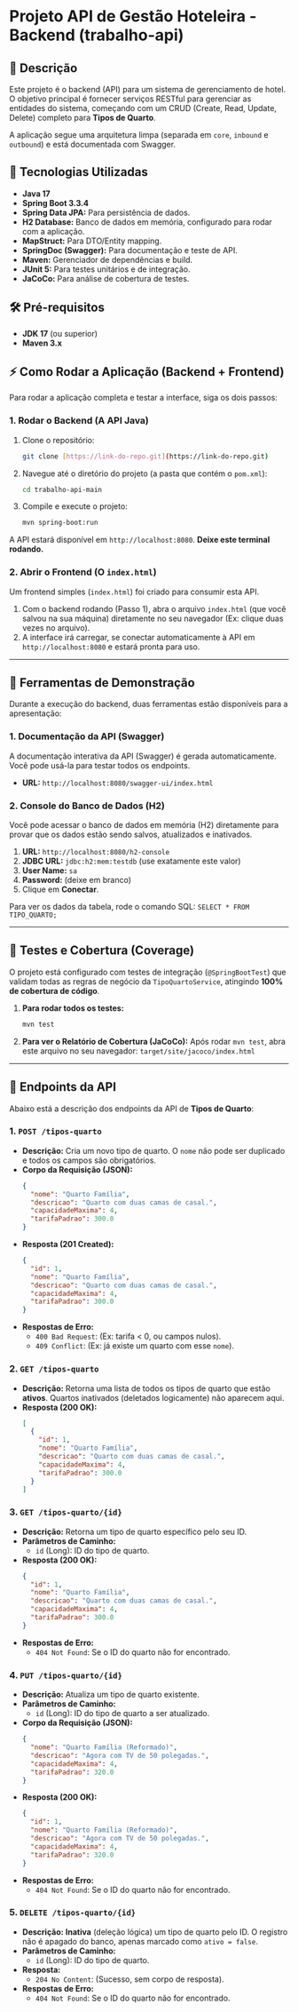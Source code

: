 # Projeto API de Gestão Hoteleira - Backend (trabalho-api)

## 📖 Descrição

Este projeto é o backend (API) para um sistema de gerenciamento de hotel. O objetivo principal é fornecer serviços RESTful para gerenciar as entidades do sistema, começando com um CRUD (Create, Read, Update, Delete) completo para **Tipos de Quarto**.

A aplicação segue uma arquitetura limpa (separada em `core`, `inbound` e `outbound`) e está documentada com Swagger.

## 🚀 Tecnologias Utilizadas

* **Java 17**
* **Spring Boot 3.3.4**
* **Spring Data JPA:** Para persistência de dados.
* **H2 Database:** Banco de dados em memória, configurado para rodar com a aplicação.
* **MapStruct:** Para DTO/Entity mapping.
* **SpringDoc (Swagger):** Para documentação e teste de API.
* **Maven:** Gerenciador de dependências e build.
* **JUnit 5:** Para testes unitários e de integração.
* **JaCoCo:** Para análise de cobertura de testes.

## 🛠️ Pré-requisitos

* **JDK 17** (ou superior)
* **Maven 3.x**

## ⚡ Como Rodar a Aplicação (Backend + Frontend)

Para rodar a aplicação completa e testar a interface, siga os dois passos:

### 1. Rodar o Backend (A API Java)

1.  Clone o repositório:
    ```bash
    git clone [https://link-do-repo.git](https://link-do-repo.git)
    ```

2.  Navegue até o diretório do projeto (a pasta que contém o `pom.xml`):
    ```bash
    cd trabalho-api-main
    ```

3.  Compile e execute o projeto:
    ```bash
    mvn spring-boot:run
    ```

A API estará disponível em `http://localhost:8080`. **Deixe este terminal rodando.**

### 2. Abrir o Frontend (O `index.html`)

Um frontend simples (`index.html`) foi criado para consumir esta API.

1.  Com o backend rodando (Passo 1), abra o arquivo `index.html` (que você salvou na sua máquina) diretamente no seu navegador (Ex: clique duas vezes no arquivo).
2.  A interface irá carregar, se conectar automaticamente à API em `http://localhost:8080` e estará pronta para uso.

---

## 🔬 Ferramentas de Demonstração

Durante a execução do backend, duas ferramentas estão disponíveis para a apresentação:

### 1. Documentação da API (Swagger)

A documentação interativa da API (Swagger) é gerada automaticamente. Você pode usá-la para testar todos os endpoints.

* **URL:** `http://localhost:8080/swagger-ui/index.html`

### 2. Console do Banco de Dados (H2)

Você pode acessar o banco de dados em memória (H2) diretamente para provar que os dados estão sendo salvos, atualizados e inativados.

1.  **URL:** `http://localhost:8080/h2-console`
2.  **JDBC URL:** `jdbc:h2:mem:testdb` (use exatamente este valor)
3.  **User Name:** `sa`
4.  **Password:** (deixe em branco)
5.  Clique em **Conectar**.

Para ver os dados da tabela, rode o comando SQL: `SELECT * FROM TIPO_QUARTO;`

---

## 🧪 Testes e Cobertura (Coverage)

O projeto está configurado com testes de integração (`@SpringBootTest`) que validam todas as regras de negócio da `TipoQuartoService`, atingindo **100% de cobertura de código**.

1.  **Para rodar todos os testes:**
    ```bash
    mvn test
    ```

2.  **Para ver o Relatório de Cobertura (JaCoCo):**
    Após rodar `mvn test`, abra este arquivo no seu navegador:
    `target/site/jacoco/index.html`

---

## 🔌 Endpoints da API

Abaixo está a descrição dos endpoints da API de **Tipos de Quarto**:

### 1. `POST /tipos-quarto`

* **Descrição:** Cria um novo tipo de quarto. O `nome` não pode ser duplicado e todos os campos são obrigatórios.
* **Corpo da Requisição (JSON):**
    ```json
    {
      "nome": "Quarto Família",
      "descricao": "Quarto com duas camas de casal.",
      "capacidadeMaxima": 4,
      "tarifaPadrao": 300.0
    }
    ```
* **Resposta (201 Created):**
    ```json
    {
      "id": 1,
      "nome": "Quarto Família",
      "descricao": "Quarto com duas camas de casal.",
      "capacidadeMaxima": 4,
      "tarifaPadrao": 300.0
    }
    ```
* **Respostas de Erro:**
    * `400 Bad Request`: (Ex: tarifa < 0, ou campos nulos).
    * `409 Conflict`: (Ex: já existe um quarto com esse `nome`).

### 2. `GET /tipos-quarto`

* **Descrição:** Retorna uma lista de todos os tipos de quarto que estão **ativos**. Quartos inativados (deletados logicamente) não aparecem aqui.
* **Resposta (200 OK):**
    ```json
    [
      {
        "id": 1,
        "nome": "Quarto Família",
        "descricao": "Quarto com duas camas de casal.",
        "capacidadeMaxima": 4,
        "tarifaPadrao": 300.0
      }
    ]
    ```

### 3. `GET /tipos-quarto/{id}`

* **Descrição:** Retorna um tipo de quarto específico pelo seu ID.
* **Parâmetros de Caminho:**
    * `id` (Long): ID do tipo de quarto.
* **Resposta (200 OK):**
    ```json
    {
      "id": 1,
      "nome": "Quarto Família",
      "descricao": "Quarto com duas camas de casal.",
      "capacidadeMaxima": 4,
      "tarifaPadrao": 300.0
    }
    ```
* **Respostas de Erro:**
    * `404 Not Found`: Se o ID do quarto não for encontrado.

### 4. `PUT /tipos-quarto/{id}`

* **Descrição:** Atualiza um tipo de quarto existente.
* **Parâmetros de Caminho:**
    * `id` (Long): ID do tipo de quarto a ser atualizado.
* **Corpo da Requisição (JSON):**
    ```json
    {
      "nome": "Quarto Família (Reformado)",
      "descricao": "Agora com TV de 50 polegadas.",
      "capacidadeMaxima": 4,
      "tarifaPadrao": 320.0
    }
    ```
* **Resposta (200 OK):**
    ```json
    {
      "id": 1,
      "nome": "Quarto Família (Reformado)",
      "descricao": "Agora com TV de 50 polegadas.",
      "capacidadeMaxima": 4,
      "tarifaPadrao": 320.0
    }
    ```
* **Respostas de Erro:**
    * `404 Not Found`: Se o ID do quarto não for encontrado.

### 5. `DELETE /tipos-quarto/{id}`

* **Descrição:** **Inativa** (deleção lógica) um tipo de quarto pelo ID. O registro não é apagado do banco, apenas marcado como `ativo = false`.
* **Parâmetros de Caminho:**
    * `id` (Long): ID do tipo de quarto.
* **Resposta:**
    * `204 No Content`: (Sucesso, sem corpo de resposta).
* **Respostas de Erro:**
    * `404 Not Found`: Se o ID do quarto não for encontrado.